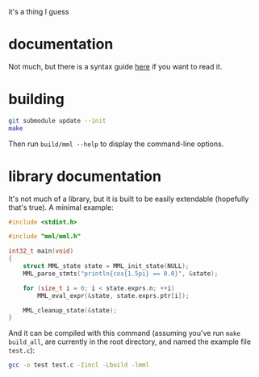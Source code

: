 it's a thing I guess

# documentation
Not much, but there is a syntax guide [here](docs/README.md) if you want to read it.

# building
```sh
git submodule update --init
make
```
Then run `build/mml --help` to display the command-line options.

# library documentation
It's not much of a library, but it is built to be easily extendable (hopefully that's true).
A minimal example:
```c
#include <stdint.h>

#include "mml/mml.h"

int32_t main(void)
{
	struct MML_state state = MML_init_state(NULL);
	MML_parse_stmts("println{cos{1.5pi} == 0.0}", &state);

	for (size_t i = 0; i < state.exprs.n; ++i)
		MML_eval_expr(&state, state.exprs.ptr[i]);

	MML_cleanup_state(&state);
}
```

And it can be compiled with this command (assuming you've run `make build_all`, are currently in the root directory, and named the example file `test.c`):
```sh
gcc -o test test.c -Iincl -Lbuild -lmml
```
